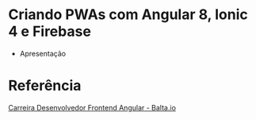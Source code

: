 # Criando PWAs com Angular 8, Ionic 4 e Firebase

- Apresentação

# Referência

[Carreira Desenvolvedor Frontend Angular - Balta.io](https://balta.io/carreiras/desenvolvedor-frontend-angular)
